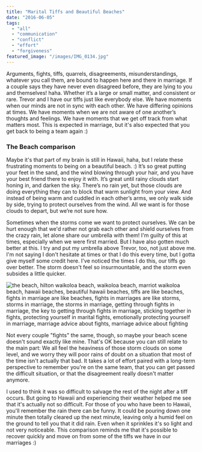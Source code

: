 ```yaml
---
title: "Marital Tiffs and Beautiful Beaches"
date: "2016-06-05"
tags:
  - "all"
  - "communication"
  - "conflict"
  - "effort"
  - "forgiveness"
featured_image: "/images/IMG_0134.jpg"
---
```


Arguments, fights, tiffs, quarrels, disagreements, misunderstandings, whatever you call them, are bound to happen here and there in marriage. If a couple says they have never even disagreed before, they are lying to you and themselves! haha. Whether it’s a large or small matter, and consistent or rare. Trevor and I have our tiffs just like everybody else. We have moments when our minds are not in sync with each other. We have differing opinions at times. We have moments when we are not aware of one another’s thoughts and feelings. We have moments that we get off track from what matters most. This is expected in marriage, but it's also expected that you get back to being a team again :)

### The Beach comparison

Maybe it's that part of my brain is still in Hawaii, haha, but I relate these frustrating moments to being on a beautiful beach. :) It’s so great putting your feet in the sand, and the wind blowing through your hair, and you have your best friend there to enjoy it with. It’s great until rainy clouds start honing in, and darken the sky. There’s no rain yet, but those clouds are doing everything they can to block that warm sunlight from your view. And instead of being warm and cuddled in each other’s arms, we only walk side by side, trying to protect ourselves from the wind. All we want is for those clouds to depart, but we’re not sure how.

Sometimes when the storms come we want to protect ourselves. We can be hurt enough that we'd rather not grab each other and shield ourselves from the crazy rain, let alone share our umbrella with them! I'm guilty of this at times, especially when we were first married. But I have also gotten much better at this. I try and put my umbrella above Trevor, too, not just above me. I'm not saying I don't hesitate at times or that I do this every time, but I gotta give myself some credit here. I've noticed the times I do this, our tiffs go over better. The storm doesn't feel so insurmountable, and the storm even subsides a little quicker.

![the beach, hilton waikoloa beach, waikoloa beach, marriot waikoloa beach, hawaii beaches, beautiful hawaii beaches, tiffs are like beaches, fights in marriage are like beaches, fights in marriages are like storms, storms in marriage, the storms in marriage, getting through fights in marriage, the key to getting through fights in marriage, sticking together in fights, protecting yourself in marital fights, emotionally protecting yourself in marriage, marriage advice about fights, marriage advice about fighting](/images/20140227_122414.jpg)

Not every couple "fights" the same, though, so maybe your beach scene doesn't sound exactly like mine. That's OK because you can still relate to the main part: We all feel the heaviness of those storm clouds on some level, and we worry they will poor rains of doubt on a situation that most of the time isn't actually that bad. It takes a lot of effort paired with a long-term perspective to remember you're on the same team, that you can get passed the difficult situation, or that the disagreement really doesn't matter anymore.

I used to think it was so difficult to salvage the rest of the night after a tiff occurs. But going to Hawaii and experiencing their weather helped me see that it's actually not so difficult. For those of you who have been to Hawaii, you'll remember the rain there can be funny. It could be pouring down one minute then totally cleared up the next minute, leaving only a humid feel on the ground to tell you that it did rain. Even when it sprinkles it's so light and not very noticeable. This comparison reminds me that it's possible to recover quickly and move on from some of the tiffs we have in our marriages :)
